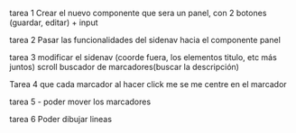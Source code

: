 tarea 1
Crear el nuevo componente que sera un panel, con 2 botones (guardar, editar) + input

tarea 2
Pasar las funcionalidades del sidenav hacia el componente panel

tarea 3
modificar el sidenav (coorde fuera, los elementos titulo, etc más juntos)
scroll
buscador de marcadores(buscar la descripción)

Tarea 4 
que cada marcador al hacer click me se me centre en el marcador

tarea 5 - 
poder mover los marcadores

tarea 6 
Poder dibujar lineas


